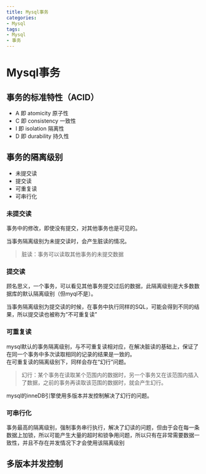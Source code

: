 ```yaml
---
title: Mysql事务
categories:
- Mysql
tags:
- Mysql
- 事务
---
```


# Mysql事务
## 事务的标准特性（ACID）
- A 即 atomicity    原子性
- C 即 consistency  一致性
- I 即 isolation 隔离性
- D 即 durability 持久性

## 事务的隔离级别
- 未提交读
- 提交读
- 可重复读
- 可串行化

### 未提交读
事务中的修改，即使没有提交，对其他事务也是可见的。  

当事务隔离级别为未提交读时，会产生脏读的情况。
> 脏读：事务可以读取其他事务的未提交数据

### 提交读
顾名思义，一个事务，可以看见其他事务提交过后的数据，此隔离级别是大多数数据库的默认隔离级别（但myql不是）。
  
当事务隔离级别为提交读的时候，在事务中执行同样的SQL，可能会得到不同的结果，所以提交读也被称为“不可重复读”

### 可重复读
mysql默认的事务隔离级别，与不可重复读相对应，在解决脏读的基础上，保证了在同一个事务中多次读取相同的记录的结果是一致的。   
在可重复读的隔离级别下，同样会存在“幻行”问题。
> 幻行：某个事务在读取某个范围内的数据时，另一个事务又在该范围内插入了数据，之前的事务再读取该范围的数据时，就会产生幻行。  

mysql的inneDB引擎使用多版本并发控制解决了幻行的问题。

### 可串行化
事务最高的隔离级别，强制事务串行执行，解决了幻读的问题，但由于会在每一条数据上加锁，所以可能产生大量的超时和锁争用问题，所以只有在非常需要数据一致性，并且不存在并发情况下才会使用该隔离级别  

## 多版本并发控制

